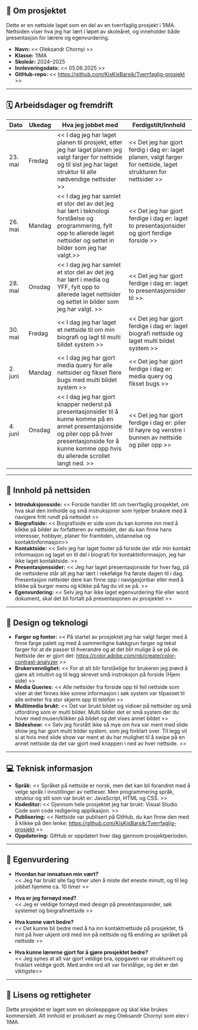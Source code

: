 ## 📝 Om prosjektet
Dette er en nettside laget som en del av en tverrfaglig prosjekt i 1IMA. Nettsiden viser hva jeg har lært i løpet av skoleåret, og inneholder både presentasjon for lærere og egenvurdering.

- **Navn:** << Oleksandr Chornyi >>
- **Klasse:** 1IMA
- **Skoleår:** 2024–2025
- **Innleveringsdato:** << 05.06.2025 >>
- **GitHub-repo:** << https://github.com/KisKisBarsik/Tverrfaglig-prosjekt >>

---

## 🗓️ Arbeidsdager og fremdrift

| Dato       | Ukedag   | Hva jeg jobbet med                                     | Ferdigstilt/Innhold             |
|------------|----------|--------------------------------------------------------|----------------------------------|
| 23. mai    | Fredag   | << I dag jeg har laget planen til prosjekt, etter jeg har laget planen jeg valgt farger for nettside og til sist jeg har laget struktur til alle nødvendige nettsider >>              | << Det jeg har gjort ferdig i dag er: laget planen, valgt farger for nettside, laget strukturen for nettsider >> |
| 26. mai    | Mandag   | << I dag jeg har samlet et stor del av det jeg har lært i teknologi forståelse og programmering, fylt opp to allerede laget nettsider og settet in bilder som jeg har valgt.>>                      | << Det jeg har gjort ferdige i dag er: laget to presentasjonsider og gjort ferdige forside >> |
| 28. mai    | Onsdag   | << I dag jeg har samlet et stor del av det jeg har lært i media og YFF, fylt opp to allerede laget nettsider og settet in bilder som jeg har valgt. >>                          | << Det jeg har gjort ferdige i dag er: laget to presentasjonsider til >> |
| 30. mai    | Fredag   | << I dag jeg har laget et nettside til om min biografi og lagt til multi bildet system >>  | << Det jeg har gjort ferdige i dag er: laget biografi nettside og laget multi bildet system >> |
| 2. juni    | Mandag   | << I dag jeg har gjort media query for alle nettsider og fikset flere bugs med multi bildet system >>                               | << Det jeg har gjort ferdige i dag er: media query og fikset bugs >> |
| 4. juni    | Onsdag   | << I dag jeg har gjort knapper nederst på presentasjonsider til å kunne komme på en annet presentasjonside og piler opp på hver presentasjonside for å kunne komme opp hvis du allerede scrollet langt ned. >>                       | << Det jeg har gjort ferdige i dag er: piler til høyre og venstre i bunnen av nettside og piler opp >> |

---

## 📁 Innhold på nettsiden

- **Introduksjonsside:** << Forside handler litt om tverrfaglig prosjektet, om hva skal den innholde og små instruksjoner som hjelper brukere med å navigere fritt rundt på nettsidet >>
- **Biografiside:** << Biografiside er side som du kan komme inn med å klikke på bilder av forfatteren av nettsidet, der du kan finne hans interesser, hobbyer, planer for framtiden, utdannelse og kontaktinformasjon>>
- **Kontaktside:** << Selv jeg har laget footer på forside der står min kontakt informasjon og laget en til del i biografi for kontaktinformasjon, jeg har ikke laget kontaktside. >>
- **Presentasjonssider:** << Jeg har laget presentasjonside for hver fag, på de nettsidene står alt jeg har lært i rekefølge fra første dagen til i dag. Presentasjon nettsider dere kan finne opp i navigasjonbar eller med å klikke på burger menu og klikke på fag du vil se på. >>
- **Egenvurdering:** << Selv jeg har ikke laget egenvurdering file eller word dokument, skal det bli fortalt på presentasjonen av prosjektet >>

---

## 🎨 Design og teknologi

- **Farger og fonter:** << På startet av prosjektet jeg har valgt farger med å finne farge palett og med å sammenligne bakkgrun farger og tekst farger for at de passer til hverandre og at det blir mulige å se på de. Nettside der er gjort det: https://color.adobe.com/nb/create/color-contrast-analyzer >>
- **Brukervennlighet:** << For at alt blir forståelige for brukeren jeg prøvd å gjøre alt intuitivt og til legg skrevet små instroksjon på forside (Hjem side) >>
- **Media Queries:** << Alle nettsider fra forside opp til feil nettside som viser at det finnes ikke sonne informasjon i søk system var tilpasset til alle enheter fra stor skjerm opp til telefon >>
- **Multimedia brukt:** << Det var brukt bildet og vidioer på nettsider og små utfordring som er multi bilder. Multi bilder det er små system der du hover med musen/klikker på bildet og det vises annet bildet >>
- **Slideshow:** << Selv jeg forstått ikke så mye om hva var ment med slide show jeg har gjort multi bilder system, som jeg forklart over. Til legg vil si at hvis med slide show var ment at du har mulighet til å swipe på en annet nettside da det var gjort med knappen i ned av hver nettside. >>

---

## 💻 Teknisk informasjon

- **Språk:** << Språket på nettside er norsk, men det kan bli forandret med å velge språk i innstillinger av nettleser. Men programmering språk, struktur og stil som var brukt er: JavaScript, HTML og CSS. >>
- **Kodeditor:** << Gjennom hele prosjektet jeg har brukt: Visual Studio Code som code redigering applikasjon. >>
- **Publisering:** << Nettside var publisert på GitHub, du kan finne den med å klikke på den lenke: https://github.com/KisKisBarsik/Tverrfaglig-prosjekt >>
- **Oppdatering:** GitHub er oppdatert hver dag gjennom prosjektperioden.

---

## 🧠 Egenvurdering

- **Hvordan har innsatsen min vært?**  
  << Jeg har brukt alle fag timer uten å miste det eneste minutt, og til leg jobbet hjemme ca. 10 timer >>

- **Hva er jeg fornøyd med?**  
  << Jeg er veldige fornøyd med design på presentasjonsider, søk systemet og biografinettside >>

- **Hva kunne vært bedre?**  
  << Det kunne bli bedre med å ha inn kontaktnettside på prosjektet, få hint på hver ukjent ord med inn på nettside og få endring av språket på nettside >>

- **Hva kunne lærerne gjort for å gjøre prosjektet bedre?**  
  << Jeg synes at alt var gjort veldige bra, oppgaven var strukturert og froklart veldige godt. Med andre ord alt var forstålige, og det er det viktigste>>

---

## 📄 Lisens og rettigheter

Dette prosjektet er laget som en skoleoppgave og skal ikke brukes kommersielt. Alt innhold er produsert av meg Oleksandr Chornyi som elev i 1IMA.
